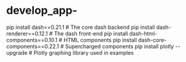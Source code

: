 # develop_app-

pip install dash==0.21.1  # The core dash backend
pip install dash-renderer==0.12.1  # The dash front-end
pip install dash-html-components==0.10.1  # HTML components
pip install dash-core-components==0.22.1  # Supercharged components
pip install plotly --upgrade  # Plotly graphing library used in examples
